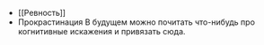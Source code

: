 * [[Ревность]]
* Прокрастинация
В будущем можно почитать что-нибудь про когнитивные искажения и привязать сюда.